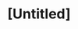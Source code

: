 ---
pid: ch875
title: "[Untitled]"
location_transcription: Norris Square Park
coordinates: "[-75.134747038815, 39.982657893363]"
zipcode: 
gen_neighborhood: 
neighborhood: 
outside_phl: 
age: 
age_range: 
instagram: 
image_file_name: ch_875.jpg
proposal_transcription: |-
  Angels in the sky Organization for the Homeless
  Donation
  Rest here
  My god make all my dreams come true.
  World be united.
topic: Human Rights,Inclusivity,Inequality,Religion
topic_summary: 0, 0, 0, 0
type: Community Resource Center
keywords_other: Homelessness, homeless, god, angel
credit: Angela Otake
image_labels: 
twitter: 
facebook: 
permalink: "/monuments/ch875/"
layout: item-page
---
